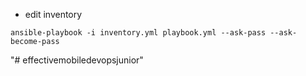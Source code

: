 - edit inventory

`ansible-playbook -i inventory.yml playbook.yml --ask-pass --ask-become-pass`

"# effectivemobiledevopsjunior" 
